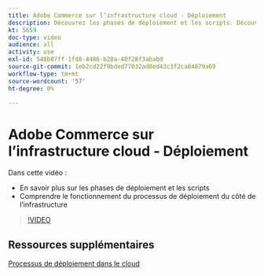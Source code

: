 ```yaml
---
title: Adobe Commerce sur l’infrastructure cloud - Déploiement
description: Découvrez les phases de déploiement et les scripts. Découvrez le fonctionnement du processus de déploiement du ​ côté infrastructure.
kt: 5659
doc-type: video
audience: all
activity: use
exl-id: 548b87ff-1fd8-4486-b28a-40f28f3ababd
source-git-commit: 1eb2cd22f9bded77032ad0ed43c3f2ca84879a69
workflow-type: tm+mt
source-wordcount: '57'
ht-degree: 0%

---
```


# Adobe Commerce sur l’infrastructure cloud - Déploiement

Dans cette vidéo :

- En savoir plus sur les phases de déploiement et les scripts
- Comprendre le fonctionnement du processus de déploiement du côté de l’infrastructure &#x200B;

>[!VIDEO](https://video.tv.adobe.com/v/35695?quality=12&learn=on)

## Ressources supplémentaires

[Processus de déploiement dans le cloud](https://devdocs.magento.com/cloud/deploy/cloud-deployment-process.html)
